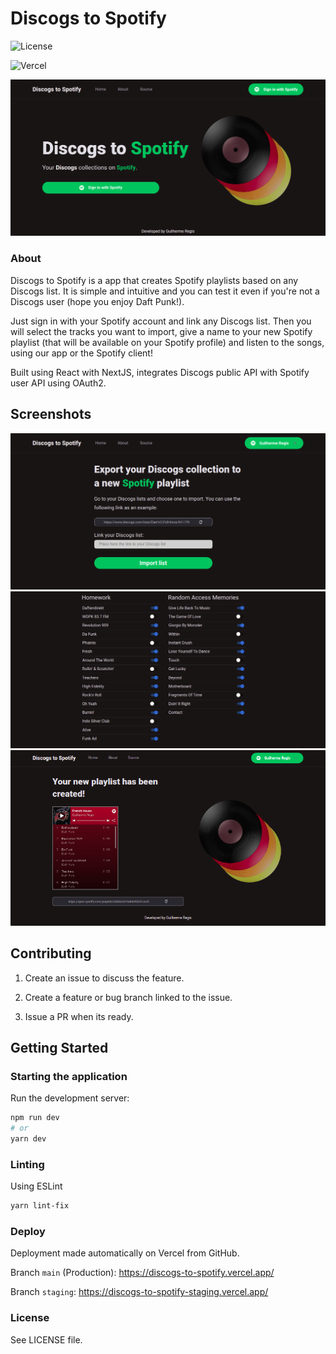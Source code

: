 # Discogs to Spotify

![License](https://img.shields.io/badge/license-GPL-blue)

![Vercel](https://vercelbadge.vercel.app/api/gregisb/Discogs-to-Spotify)


<img src="./public/images/home.png" alt="Discogs to Spotify" />

### About

Discogs to Spotify is a app that creates Spotify playlists based on any Discogs list.
It is simple and intuitive and you can test it even if you're not a Discogs user (hope you enjoy Daft Punk!).

Just sign in with your Spotify account and link any Discogs list. Then you will select the tracks you want to import, give a name to your new Spotify playlist (that will be available on your Spotify profile) and listen to the songs, using our app or the Spotify client!

Built using React with NextJS, integrates Discogs public API with Spotify user API using OAuth2.


## Screenshots

<img src="./public/images/collection1.png" alt="Discogs to Spotify"  />
<img src="./public/images/collection2.png" alt="Discogs to Spotify"  />
<img src="./public/images/result.png" alt="Discogs to Spotify"  />


## Contributing

1. Create an issue to discuss the feature.

2. Create a feature or bug branch linked to the issue.

3. Issue a PR when its ready.


## Getting Started

### Starting the application

Run the development server:

```bash
npm run dev
# or
yarn dev
```

### Linting

Using ESLint

```bash
yarn lint-fix
```

### Deploy

Deployment made automatically on Vercel from GitHub.

Branch `main` (Production): https://discogs-to-spotify.vercel.app/

Branch `staging`: https://discogs-to-spotify-staging.vercel.app/



### License

See LICENSE file.